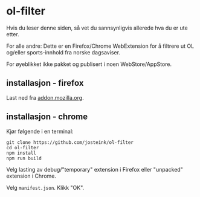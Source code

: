 
# ol-filter

Hvis du leser denne siden, så vet du sannsynligvis allerede hva du er
ute etter.

For alle andre: Dette er en Firefox/Chrome WebExtension for å filtrere
ut OL og/eller sports-innhold fra norske dagsaviser.

For øyeblikket ikke pakket og publisert i noen WebStore/AppStore.

## installasjon - firefox

Last ned fra [addon.mozilla.org](https://addons.mozilla.org/en-US/firefox/addon/ol-filter/).

## installasjon - chrome

Kjør følgende i en terminal:

````
git clone https://github.com/josteink/ol-filter
cd ol-filter
npm install
npm run build
````

Velg lasting av debug/"temporary" extension i Firefox eller
"unpacked" extension i Chrome.

Velg `manifest.json`. Klikk "OK".

